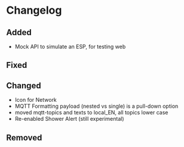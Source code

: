 # Changelog

## Added
- Mock API to simulate an ESP, for testing web
## Fixed

## Changed
- Icon for Network
- MQTT Formatting payload (nested vs single) is a pull-down option
- moved mqtt-topics and texts to local_EN, all topics lower case
- Re-enabled Shower Alert (still experimental)

## Removed
